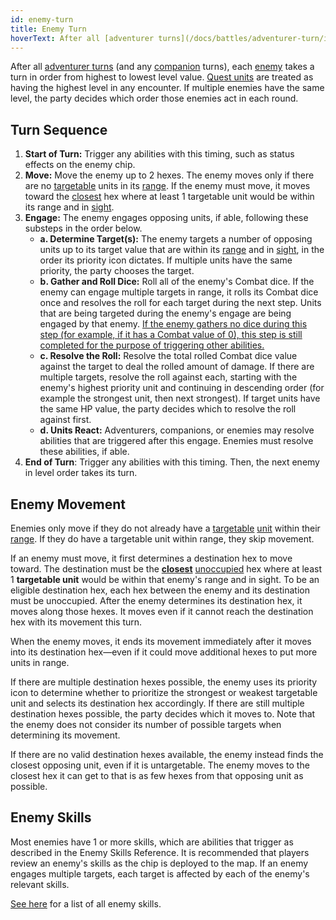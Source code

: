 ```yaml
---
id: enemy-turn
title: Enemy Turn
hoverText: After all [adventurer turns](/docs/battles/adventurer-turn/index) (and any [companion](/docs/glossary/companion) turns), each [enemy](/docs/glossary/enemy) takes a turn in order from highest to lowest level value.
---
```


After all [adventurer turns](/docs/battles/adventurer-turn/index) (and any [companion](/docs/glossary/companion) turns), each [enemy](/docs/glossary/enemy) takes a turn in order from highest to lowest level value. [Quest units](/docs/glossary/quest-unit) are treated as having the highest level in any encounter. If multiple enemies have the same level, the party decides which order those enemies act in each round.

## Turn Sequence

1. **Start of Turn:** Trigger any abilities with this timing, such as status effects on the enemy chip.
2. **Move:** Move the enemy up to 2 hexes. The enemy moves only if there are no [targetable](/docs/glossary/targetable) units in its [range](/docs/glossary/range). If the enemy must move, it moves toward the [closest](/docs/glossary/closest) hex where at least 1 targetable unit would be within its range and in [sight](/docs/glossary/sight).
3. **Engage:** The enemy engages opposing units, if able, following these substeps in the order below.
   - **a. Determine Target(s):** The enemy targets a number of opposing units up to its target value that are within its [range](/docs/glossary/range) and in [sight](/docs/glossary/sight), in the order its priority icon dictates. If multiple units have the same priority, the party chooses the target.
   - **b. Gather and Roll Dice:** Roll all of the enemy's Combat dice. If the enemy can engage multiple targets in range, it rolls its Combat dice once and resolves the roll for each target during the next step. Units that are being targeted during the enemy's engage are being engaged by that enemy. <u>If the enemy gathers no dice during this step (for example, if it has a Combat value of 0), this step is still completed for the purpose of triggering other abilities.</u>
   - **c. Resolve the Roll:** Resolve the total rolled Combat dice value against the target to deal the rolled amount of damage. If there are multiple targets, resolve the roll against each, starting with the enemy's highest priority unit and continuing in descending order (for example the strongest unit, then next strongest). If target units have the same HP value, the party decides which to resolve the roll against first.
   - **d. Units React:** Adventurers, companions, or enemies may resolve abilities that are triggered after this engage. Enemies must resolve these abilities, if able.
4. **End of Turn**: Trigger any abilities with this timing. Then, the next enemy in level order takes its turn.

## Enemy Movement

Enemies only move if they do not already have a [targetable](/docs/glossary/targetable) [unit](/docs/glossary/unit) within their [range](/docs/glossary/range). If they do have a targetable unit within range, they skip movement.

If an enemy must move, it first determines a destination hex to move toward. The destination must be the **[closest](/docs/glossary/closest)** [unoccupied](/docs/glossary/occupied) hex where at least 1 **targetable unit** would be within that enemy's range and in sight. To be an eligible destination hex, each hex between the enemy and its destination must be unoccupied. After the enemy determines its destination hex, it moves along those hexes. It moves even if it cannot reach the destination hex with its movement this turn.

When the enemy moves, it ends its movement immediately after it moves into its destination hex—even if it could move additional hexes to put more units in range.

If there are multiple destination hexes possible, the enemy uses its priority icon to determine whether to prioritize the strongest or weakest targetable unit and selects its destination hex accordingly. If there are still multiple destination hexes possible, the party decides which it moves to. Note that the enemy does not consider its number of possible targets when determining its movement.

If there are no valid destination hexes available, the enemy instead finds the closest opposing unit, even if it is untargetable. The enemy moves to the closest hex it can get to that is as few hexes from that opposing unit as possible.

## Enemy Skills

Most enemies have 1 or more skills, which are abilities that trigger as described in the Enemy Skills Reference. It is recommended that players review an enemy's skills as the chip is deployed to the map. If an enemy engages multiple targets, each target is affected by each of the enemy's relevant skills.

[See here](/docs/battles/enemy-skills) for a list of all enemy skills.
